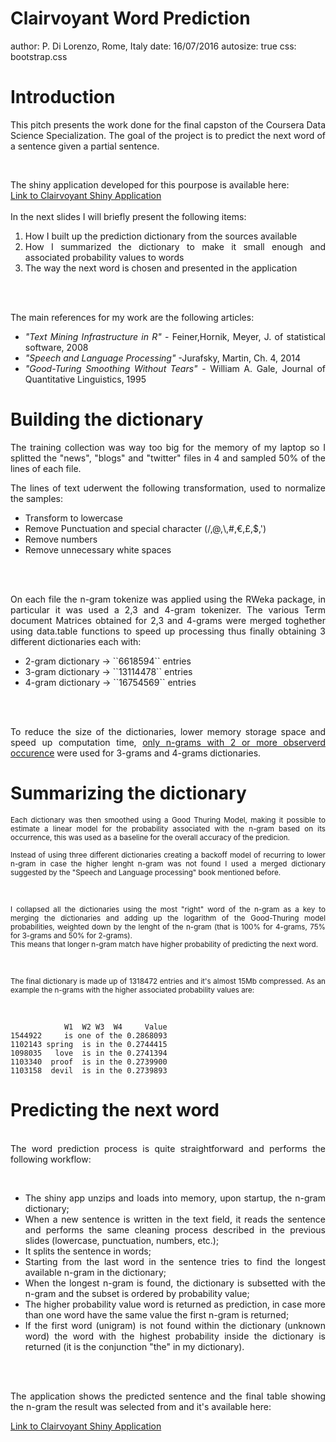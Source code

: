 
Clairvoyant Word Prediction
========================================================
author: P. Di Lorenzo, Rome, Italy
date: 16/07/2016
autosize: true
css: bootstrap.css


Introduction
========================================================

<body>
<div class="body" align="justify">
<p>This pitch presents the work done for the final capston of the Coursera Data Science Specialization. The goal of the project is to predict the next word of a sentence given a partial sentence.<br></p><br>
 
<p>The shiny application developed for this pourpose is available here:  <br> 
<a href="https://paoldilo.shinyapps.io/Clairvoyant/" target="_top"/>Link to Clairvoyant Shiny Application</a>   <br><br>
In the next slides I will briefly present the following items:</p>
<ol>
     <li align="justify"> How I built up the prediction dictionary from the sources available</li>
     <li align="justify">How I summarized the dictionary to make it small enough and associated probability values to words</li> 
     <li align="justify">The way the next word is chosen and presented in the application</li>
</ol>
<br><br>
<p>The main references for my work are the following articles:</p>
<ul>
<li align="justify"> <i>"Text Mining Infrastructure in R"</i> - Feiner,Hornik, Meyer, J. of statistical software, 2008</li>
<li align="justify">  <i>"Speech and Language Processing"</i> -Jurafsky, Martin, Ch. 4, 2014</li>
<li align="justify">  <i>"Good-Turing Smoothing Without Tears"</i> - William A. Gale, Journal of Quantitative Linguistics, 1995</li>
</ul></div>
<body>

Building the dictionary
========================================================

<body>
<div class="body" align="justify">
<p>The training collection was way too big for the memory of my laptop so I splitted the "news",
"blogs" and "twitter" files in 4 and sampled 50% of the lines of each file.<br></p>
<p>The lines of text uderwent the following transformation, used to normalize the samples:</p>
<ul>
     <li align="justify"> Transform to lowercase</li>
     <li align="justify"> Remove Punctuation and special character (/,@,\,#,€,£,$,')</li>
     <li align="justify"> Remove numbers</li>
     <li align="justify"> Remove unnecessary white spaces</li>
</ul>
<br><br>
<p>On each file the n-gram tokenize was applied using the RWeka package, in particular it was used a 2,3 and 4-gram tokenizer. The various Term document Matrices obtained for 2,3 and 4-grams were merged toghether using data.table functions to speed up processing thus finally obtaining 3 different dictionaries each with:</p>

<ul>
     <li align="justify"> 2-gram dictionary -> ``6618594`` entries</li>
     <li align="justify"> 3-gram dictionary -> ``13114478`` entries</li>
     <li align="justify"> 4-gram dictionary -> ``16754569`` entries</li>
</ul>
<br><br>
<p>To reduce the size of the dictionaries, lower memory storage space and speed up computation time,  <u>only n-grams with 2 or more observerd occurence</u> were used for 3-grams and 4-grams dictionaries.</p>
</div>
<body>

Summarizing the dictionary 
========================================================

<body>
<div class="body" align="justify">
<p><small>Each dictionary was then smoothed using a Good Thuring Model, making it possible to estimate a linear model for the probability associated with the n-gram based on its occurrence, this was used as a baseline for the overall accuracy of the predicion.</small><br></p>
<p><small>Instead of using three different dictionaries creating a backoff model of recurring to lower n-gram in case the higher lenght n-gram was not found I used a merged dictionary suggested by the "Speech and Language processing" book mentioned before.</small></p><br>
<p><small>I collapsed all the dictionaries using the most "right" word of the n-gram as a key to merging the dictionaries and adding up the logarithm of the Good-Thuring model probabilities, weighted down by the lenght of the n-gram (that is 100% for 4-grams, 75% for 3-grams and 50% for 2-grams).<br> This means that longer n-gram match have higher probability of predicting the next word.<br></small></p>


   <br>
<p> <small>The final dictionary is made up of 1318472 entries and it's almost 15Mb compressed. As an example the n-grams with the higher associated probability values are:</small></p>
<br>
</div>
<body>

```
            W1  W2 W3  W4     Value
1544922     is one of the 0.2868093
1102143 spring  is in the 0.2744415
1098035   love  is in the 0.2741394
1103340  proof  is in the 0.2739900
1103158  devil  is in the 0.2739893
```


Predicting the next word
========================================================

<body>
<div class="body" align="justify">
<p><br>The word prediction process is quite straightforward and performs the following workflow:</p><br>
<ul>
     <li align="justify"> The shiny app unzips and loads into memory, upon startup, the n-gram dictionary;</li>
     <li align="justify"> When a new sentence is written in the text field, it reads the sentence and performs the same cleaning process described in the previous slides (lowercase, punctuation, numbers, etc.);</li>
     <li align="justify"> It splits the sentence in words;</li>
     <li align="justify"> Starting from the last word in the sentence tries to find the longest available n-gram in the dictionary;</li>
     <li align="justify"> When the longest n-gram is found, the dictionary is subsetted with the n-gram and the subset is ordered by probability value;</li>
     <li align="justify"> The higher probability value word is returned as prediction, in case more than one word have the same value the first n-gram is returned;</li>
     <li align="justify"> If the first word (unigram) is not found within the dictionary (unknown word) the word with the highest probability inside the dictionary is returned (it is the conjunction "the" in my dictionary).</li>
</ul><br>
<br>
<p>The application shows the predicted sentence and the final table showing the n-gram the result was selected from and it's available here:</p>
<p><a href="https://paoldilo.shinyapps.io/Clairvoyant/" target="_top"/>Link to Clairvoyant Shiny Application</a></p>

</div>
<body>

